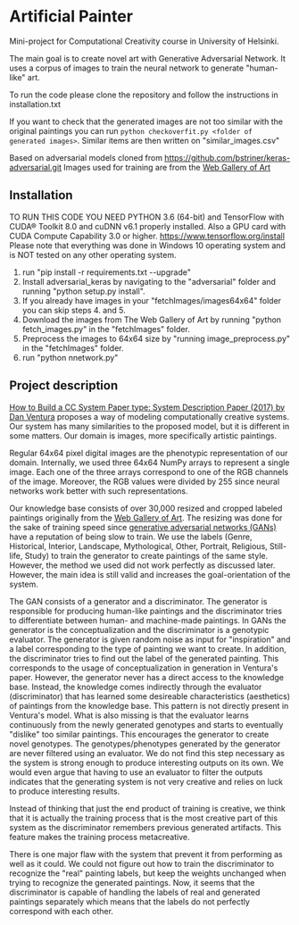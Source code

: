 # Artificial Painter
Mini-project for Computational Creativity course in University of Helsinki.

The main goal is to create novel art with Generative Adversarial Network. It uses a corpus of images to train the neural network to generate "human-like" art.

To run the code please clone the repository and follow the instructions in installation.txt

If you want to check that the generated images are not too similar with the original paintings you can run 
`python checkoverfit.py <folder of generated images>`.
Similar items are then written on "similar_images.csv"

Based on adversarial models cloned from https://github.com/bstriner/keras-adversarial.git
Images used for training are from the [Web Gallery of Art](https://www.wga.hu/)

## Installation
TO RUN THIS CODE YOU NEED 
PYTHON 3.6 (64-bit) and TensorFlow with CUDA® Toolkit 8.0 and cuDNN v6.1 properly installed. Also a GPU card with CUDA Compute Capability 3.0 or higher.
https://www.tensorflow.org/install
Please note that everything was done in Windows 10 operating system and is NOT tested on any other operating system.

1. run "pip install -r requirements.txt --upgrade"
2. Install adversarial_keras by navigating to the "adversarial" folder and running "python setup.py install".
3. If you already have images in your "fetchImages/images64x64" folder you can skip steps 4. and 5.
4. Download the images from The Web Gallery of Art by running "python fetch_images.py" in the "fetchImages" folder.
5. Preprocess the images to 64x64 size by "running image_preprocess.py" in the "fetchImages" folder.
6. run "python nnetwork.py"

## Project description
[How to Build a CC System
Paper type: System Description Paper (2017) by Dan Ventura](http://computationalcreativity.net/iccc2017/ICCC_17_accepted_submissions/ICCC-17_paper_20.pdf) proposes a way of modeling computationally creative systems. Our system has many similarities to the proposed model, but it is different in some matters. Our domain is images, more specifically artistic paintings. 

Regular 64x64 pixel digital images are the phenotypic representation of our domain. Internally, we used three 64x64 NumPy arrays to represent a single image. Each one of the three arrays correspond to one of the RGB channels of the image. Moreover, the RGB values were divided by 255 since neural networks work better with such representations.

Our knowledge base consists of over 30,000 resized and cropped labeled paintings originally from the [Web Gallery of Art](https://www.wga.hu/). The resizing was done for the sake of training speed since [generative adversarial networks (GANs)](https://papers.nips.cc/paper/5423-generative-adversarial-nets.pdf) have a reputation of being slow to train. We use the labels (Genre, Historical, Interior, Landscape, Mythological, Other, Portrait, Religious, Still-life, Study) to train the generator to create paintings of the same style. However, the method we used did not work perfectly as discussed later. However, the main idea is still valid and increases the goal-orientation of the system.

The GAN consists of a generator and a discriminator. The generator is responsible for producing human-like paintings and the discriminator tries to differentiate between human- and machine-made paintings. In GANs the generator is the conceptualization and the discriminator is a genotypic evaluator. The generator is given random noise as input for "inspiration" and a label corresponding to the type of painting we want to create. In addition, the discriminator tries to find out the label of the generated painting. This corresponds to the usage of conceptualization in generation in Ventura's paper. However, the generator never has a direct access to the knowledge base. Instead, the knowledge comes indirectly through the evaluator (discriminator) that has learned some desireable characteristics (aesthetics) of paintings from the knowledge base. This pattern is not directly present in Ventura's model. What is also missing is that the evaluator learns continuously from the newly generated genotypes and starts to eventually "dislike" too similar paintings. This encourages the generator to create novel genotypes. The genotypes/phenotypes generated by the generator are never filtered using an evaluator. We do not find this step necessary as the system is strong enough to produce interesting outputs on its own. We would even argue that having to use an evaluator to filter the outputs indicates that the generating system is not very creative and relies on luck to produce interesting results.

Instead of thinking that just the end product of training is creative, we think that it is actually the training process that is the most creative part of this system as the discriminator remembers previous generated artifacts. This feature makes the training process metacreative.

There is one major flaw with the system that prevent it from performing as well as it could. We could not figure out how to train the discriminator to recognize the "real" painting labels, but keep the weights unchanged when trying to recognize the generated paintings. Now, it seems that the discriminator is capable of handling the labels of real and generated paintings separately which means that the labels do not perfectly correspond with each other.
